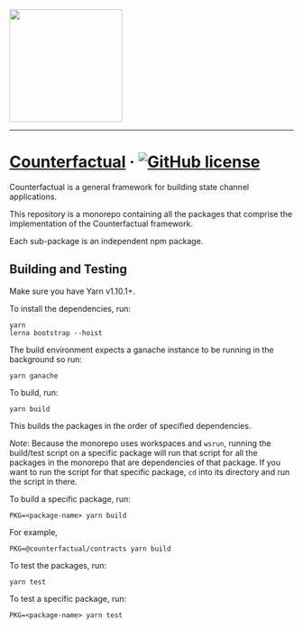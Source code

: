 <img src="https://static1.squarespace.com/static/59ee6243268b96cc1fb2b14a/t/5af73bca1ae6cf80fc1cc250/1529369816810" width="200px" height="200px"/>

---

# [Counterfactual](https://counterfactual.com) &middot; [![GitHub license](https://img.shields.io/badge/license-MIT-blue.svg)](https://github.com/facebook/react/blob/master/LICENSE)

Counterfactual is a general framework for building state channel applications.

This repository is a monorepo containing all the packages that comprise the implementation of the Counterfactual framework.

Each sub-package is an independent npm package.

## Building and Testing

Make sure you have Yarn v1.10.1+.

To install the dependencies, run:

```shell
yarn
lerna bootstrap --hoist
```

The build environment expects a ganache instance to be running in the background so run:

```shell
yarn ganache
```

To build, run:

```shell
yarn build
```

This builds the packages in the order of specified dependencies.

_Note_: Because the monorepo uses workspaces and `wsrun`, running the build/test script on a specific package will run that script for all the packages in the monorepo that are dependencies of that package. If you want to run the script for that specific package, `cd` into its directory and run the script in there.

To build a specific package, run:

```shell
PKG=<package-name> yarn build
```

For example,

```shell
PKG=@counterfactual/contracts yarn build
```

To test the packages, run:

```shell
yarn test
```

To test a specific package, run:

```shell
PKG=<package-name> yarn test
```
